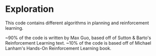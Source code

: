 # Exploration

This code contains different algorithms in planning and reinforcement learning.

~90% of the code is written by Max Guo, based off of Sutton & Barto's Reinforcement Learning text. ~10% of the code is based off of Michael Lanham's Hands-On Reinforcement Learning book.
